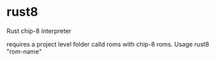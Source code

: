 # rust8
Rust chip-8 interpreter

requires a project level folder calld roms with chip-8 roms.
Usage rust8 "rom-name"
